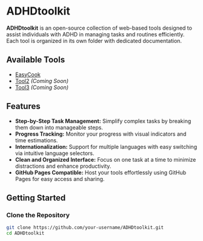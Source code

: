 # ADHDtoolkit

**ADHDtoolkit** is an open-source collection of web-based tools designed to assist individuals with ADHD in managing tasks and routines efficiently. Each tool is organized in its own folder with dedicated documentation.

## Available Tools

- [EasyCook](./easycook/README.md)
- [Tool2](./tool2/README.md) *(Coming Soon)*
- [Tool3](./tool3/README.md) *(Coming Soon)*

## Features

- **Step-by-Step Task Management:** Simplify complex tasks by breaking them down into manageable steps.
- **Progress Tracking:** Monitor your progress with visual indicators and time estimations.
- **Internationalization:** Support for multiple languages with easy switching via intuitive language selectors.
- **Clean and Organized Interface:** Focus on one task at a time to minimize distractions and enhance productivity.
- **GitHub Pages Compatible:** Host your tools effortlessly using GitHub Pages for easy access and sharing.

## Getting Started

### Clone the Repository

```bash
git clone https://github.com/your-username/ADHDtoolkit.git
cd ADHDtoolkit
